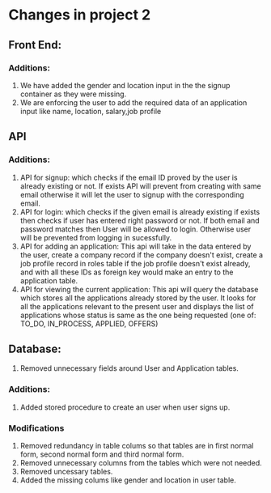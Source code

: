 # Changes in project 2
## Front End:
### Additions:
1) We have added the gender and location input in the the signup container as they were missing.
2) We are enforcing the user to add the required data of an application input like name, location, salary,job profile
## API
### Additions:
1) API for signup: which checks if the email ID proved by the user is already existing or not. If exists API will prevent from creating with same email otherwise it will let the user to signup with the corresponding email.
2) API for login: which checks if the given email is already existing if exists then checks if user has entered right password or not. If both email and password matches then User will be allowed to login. Otherwise user will be prevented from logging in sucessfully.
3) API for adding an application: This api will take in the data entered by the user, create a company record if the company doesn't exist, create a job profile record in roles table if the job profile doesn't exist already, and with all these IDs as foreign key would make an entry to the application table.
4) API for viewing the current application: This api will query the database which stores all the applications already stored by the user. It looks for all the applications relevant to the present user and displays the list of applications whose status is same as the one being requested (one of: TO_DO, IN_PROCESS, APPLIED, OFFERS)
## Database: 
1) Removed unnecessary fields around User and Application tables.
### Additions:
1) Added stored procedure to create an user when user signs up.
### Modifications
1) Removed redundancy in table colums so that tables are in first normal form, second normal form and third normal form.
2) Removed unnecessary columns from the tables which were not needed.
3) Removed uncessary tables.
4) Added the missing colums like gender and location in user table.
